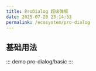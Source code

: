 ```yaml
---
title: ProDialog 超级弹框
date: 2025-07-20 23:14:53
permalink: /ecosystem/pro-dialog
---
```


## 基础用法

::: demo
pro-dialog/basic
:::
